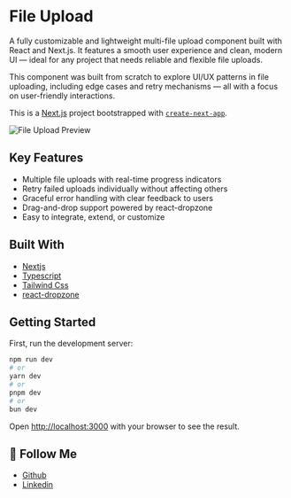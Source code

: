 # File Upload

A fully customizable and lightweight multi-file upload component built with React and Next.js. It features a smooth user experience and clean, modern UI — ideal for any project that needs reliable and flexible file uploads.

This component was built from scratch to explore UI/UX patterns in file uploading, including edge cases and retry mechanisms — all with a focus on user-friendly interactions.

This is a [Next.js](https://nextjs.org) project bootstrapped with [`create-next-app`](https://nextjs.org/docs/app/api-reference/cli/create-next-app).

![File Upload Preview](https://i.ibb.co/Ng0kLnNW/Screenshot-2025-07-12-123645.png)

##  Key Features
- Multiple file uploads with real-time progress indicators
- Retry failed uploads individually without affecting others
- Graceful error handling with clear feedback to users
- Drag-and-drop support powered by react-dropzone
- Easy to integrate, extend, or customize

##  Built With
- [Nextjs](https://nextjs.org/docs)
- [Typescript](https://www.typescriptlang.org/)
- [Tailwind Css](https://tailwindcss.com/)
- [react-dropzone](https://react-dropzone.js.org/)


## Getting Started

First, run the development server:

```bash
npm run dev
# or
yarn dev
# or
pnpm dev
# or
bun dev
```

Open [http://localhost:3000](http://localhost:3000) with your browser to see the result.

## 🔗 Follow Me
- [Github](https://github.com/tkahmedkamal)
- [Linkedin](https://www.linkedin.com/in/tkahmedkamal/)

